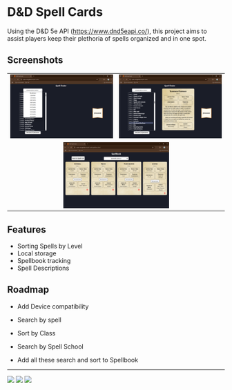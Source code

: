 
# D&D Spell Cards
Using the D&D 5e API (https://www.dnd5eapi.co/), this project aims to assist players keep their plethoria of spells organized and in one spot.


## Screenshots
<div align="center">
  <table style="border-collapse: collapse; border:none;">
    <tr style="border:none;">
      <td style="border:none;">
        <img src="./assets/img/Main-Page.png" alt="Main Page SS">
      </td>
      <td style="border:none;">
        <img src="./assets/img/Spell-Card.png" alt="Spell Card SS">
      </td>
    </tr>
    <tr>
      <td colspan="2" align="center" style="border:none;">
        <img src="./assets/img/Spellbook.png" alt="Spellbook SS" style="width:50%; height:auto;">
      </td>
    </tr>
  </table>
</div>

## Features

- Sorting Spells by Level
- Local storage
- Spellbook tracking
- Spell Descriptions


## Roadmap
- Add Device compatibility

- Search by spell

- Sort by Class

- Search by Spell School

- Add all these search and sort to Spellbook

---
 
<p float="left">
  <img
  src="https://img.shields.io/badge/javascript-grey?style=for-the-badge&logo=javascript"
  />
  <img 
  src="https://img.shields.io/badge/html5-%23E34F26.svg?style=for-the-badge&logo=html5&logoColor=white" width="100" 
  />
  <img 
  src="https://img.shields.io/badge/css3-%231572B6.svg?style=for-the-badge&logo=css3&logoColor=white" width="85" 
  /> 
</p>
